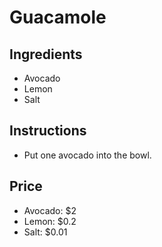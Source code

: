 # Guacamole
## Ingredients
* Avocado 
* Lemon
* Salt
## Instructions
* Put one avocado into the bowl.

## Price
* Avocado: $2
* Lemon: $0.2
* Salt: $0.01

